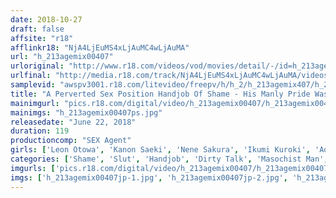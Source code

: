 ```yaml
---
date: 2018-10-27
draft: false
affsite: "r18"
afflinkr18: "NjA4LjEuMS4xLjAuMC4wLjAuMA"
url: "h_213agemix00407"
urloriginal: "http://www.r18.com/videos/vod/movies/detail/-/id=h_213agemix00407"
urlfinal: "http://media.r18.com/track/NjA4LjEuMS4xLjAuMC4wLjAuMA/videos/vod/movies/detail/-/id=h_213agemix00407"
samplevid: "awspv3001.r18.com/litevideo/freepv/h/h_2/h_213agemix407/h_213agemix407_dmb_w.mp4"
title: "A Perverted Sex Position Handjob Of Shame - His Manly Pride Was In Shambles, His Manly Symbol Was Broken, And Now It Was A Pleasure Paradise World For The Insane -"
mainimgurl: "pics.r18.com/digital/video/h_213agemix00407/h_213agemix00407ps.jpg"
mainimgs: "h_213agemix00407ps.jpg"
releasedate: "June 22, 2018"
duration: 119
productioncomp: "SEX Agent"
girls: ['Leon Otowa', 'Kanon Saeki', 'Nene Sakura', 'Ikumi Kuroki', 'Aoi Kururugi', 'Risa', 'Yuki Tomonaga']
categories: ['Shame', 'Slut', 'Handjob', 'Dirty Talk', 'Masochist Man', 'Hi-Def']
imgurls: ['pics.r18.com/digital/video/h_213agemix00407/h_213agemix00407jp-1.jpg', 'pics.r18.com/digital/video/h_213agemix00407/h_213agemix00407jp-2.jpg', 'pics.r18.com/digital/video/h_213agemix00407/h_213agemix00407jp-3.jpg', 'pics.r18.com/digital/video/h_213agemix00407/h_213agemix00407jp-4.jpg', 'pics.r18.com/digital/video/h_213agemix00407/h_213agemix00407jp-5.jpg', 'pics.r18.com/digital/video/h_213agemix00407/h_213agemix00407jp-6.jpg', 'pics.r18.com/digital/video/h_213agemix00407/h_213agemix00407jp-7.jpg', 'pics.r18.com/digital/video/h_213agemix00407/h_213agemix00407jp-8.jpg', 'pics.r18.com/digital/video/h_213agemix00407/h_213agemix00407jp-9.jpg', 'pics.r18.com/digital/video/h_213agemix00407/h_213agemix00407jp-10.jpg', 'pics.r18.com/digital/video/h_213agemix00407/h_213agemix00407jp-11.jpg', 'pics.r18.com/digital/video/h_213agemix00407/h_213agemix00407jp-12.jpg', 'pics.r18.com/digital/video/h_213agemix00407/h_213agemix00407jp-13.jpg', 'pics.r18.com/digital/video/h_213agemix00407/h_213agemix00407jp-14.jpg', 'pics.r18.com/digital/video/h_213agemix00407/h_213agemix00407jp-15.jpg', 'pics.r18.com/digital/video/h_213agemix00407/h_213agemix00407jp-16.jpg', 'pics.r18.com/digital/video/h_213agemix00407/h_213agemix00407jp-17.jpg', 'pics.r18.com/digital/video/h_213agemix00407/h_213agemix00407jp-18.jpg', 'pics.r18.com/digital/video/h_213agemix00407/h_213agemix00407jp-19.jpg']
imgs: ['h_213agemix00407jp-1.jpg', 'h_213agemix00407jp-2.jpg', 'h_213agemix00407jp-3.jpg', 'h_213agemix00407jp-4.jpg', 'h_213agemix00407jp-5.jpg', 'h_213agemix00407jp-6.jpg', 'h_213agemix00407jp-7.jpg', 'h_213agemix00407jp-8.jpg', 'h_213agemix00407jp-9.jpg', 'h_213agemix00407jp-10.jpg', 'h_213agemix00407jp-11.jpg', 'h_213agemix00407jp-12.jpg', 'h_213agemix00407jp-13.jpg', 'h_213agemix00407jp-14.jpg', 'h_213agemix00407jp-15.jpg', 'h_213agemix00407jp-16.jpg', 'h_213agemix00407jp-17.jpg', 'h_213agemix00407jp-18.jpg', 'h_213agemix00407jp-19.jpg']
---
```

